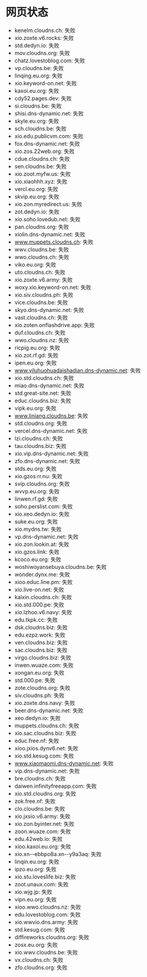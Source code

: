 # 网页状态
- kenelm.cloudns.ch: 失败
- xio.zoxte.v6.rocks: 失败
- std.dedyn.io: 失败
- mov.cloudns.org: 失败
- chatz.lovestoblog.com: 失败
- vp.cloudns.be: 失败
- linqing.eu.org: 失败
- xio.keyword-on.net: 失败
- kaxoi.eu.org: 失败
- cdy52.pages.dev: 失败
- si.cloudns.be: 失败
- shisi.dns-dynamic.net: 失败
- skyle.eu.org: 失败
- sch.cloudns.be: 失败
- xio.edu.publicvm.com: 失败
- fox.dns-dynamic.net: 失败
- xio.zos.22web.org: 失败
- cdue.cloudns.ch: 失败
- sen.cloudns.be: 失败
- xio.zoot.myfw.us: 失败
- xio.xiaohhh.xyz: 失败
- vercl.eu.org: 失败
- skvip.eu.org: 失败
- xio.zon.myredirect.us: 失败
- zot.dedyn.io: 失败
- xio.soho.lovedub.net: 失败
- pan.cloudns.org: 失败
- xiolin.dns-dynamic.net: 失败
- www.muppets.cloudns.ch: 失败
- wwv.cloudns.be: 失败
- wwo.cloudns.ch: 失败
- viko.eu.org: 失败
- uto.cloudns.ch: 失败
- xio.zoxte.v6.army: 失败
- woxy.xio.keyword-on.net: 失败
- xio.siv.cloudns.ph: 失败
- vice.cloudns.be: 失败
- skyo.dns-dynamic.net: 失败
- vast.cloudns.ch: 失败
- xio.zoten.onflashdrive.app: 失败
- duf.cloudns.ch: 失败
- wwo.cloudns.nz: 失败
- ricpig.eu.org: 失败
- xio.zot.rf.gd: 失败
- ipen.eu.org: 失败
- www.yiluhuohuadaishadian.dns-dynamic.net: 失败
- xio.std.cloudns.ch: 失败
- miao.dns-dynamic.net: 失败
- std.great-site.net: 失败
- educ.cloudns.biz: 失败
- vipk.eu.org: 失败
- www.liniang.cloudns.be: 失败
- std.cloudns.org: 失败
- vercel.dns-dynamic.net: 失败
- lzi.cloudns.ch: 失败
- tau.cloudns.biz: 失败
- xio.vip.dns-dynamic.net: 失败
- zfo.dns-dynamic.net: 失败
- stds.eu.org: 失败
- xio.gzos.rr.nu: 失败
- svip.cloudns.org: 失败
- wvvp.eu.org: 失败
- linwen.rf.gd: 失败
- soho.perslist.com: 失败
- xio.xeo.dedyn.io: 失败
- suke.eu.org: 失败
- xio.mydns.tw: 失败
- vp.dns-dynamic.net: 失败
- xio.zon.lookin.at: 失败
- xio.gzos.link: 失败
- kcoco.eu.org: 失败
- woshiwoyansebuya.cloudns.be: 失败
- wonder.dynx.me: 失败
- xioo.educ.line.pm: 失败
- xio.live-on.net: 失败
- kaixin.cloudns.ch: 失败
- xio.std.000.pe: 失败
- xio.lzhoo.v6.navy: 失败
- edu.tkpk.cc: 失败
- dsk.cloudns.biz: 失败
- edu.ezpz.work: 失败
- ven.cloudns.biz: 失败
- sac.cloudns.biz: 失败
- virgo.cloudns.biz: 失败
- inwen.wuaze.com: 失败
- xongan.eu.org: 失败
- std.000.pe: 失败
- zote.cloudns.org: 失败
- siv.cloudns.ph: 失败
- xio.zoxte.dns.navy: 失败
- beer.dns-dynamic.net: 失败
- xeo.dedyn.io: 失败
- muppets.cloudns.ch: 失败
- xio.sac.cloudns.biz: 失败
- educ.free.nf: 失败
- xioo.jxios.dynv6.net: 失败
- xio.std.kesug.com: 失败
- www.xiaomaomi.dns-dynamic.net: 失败
- vip.dns-dynamic.net: 失败
- bre.cloudns.ch: 失败
- daiwen.infinityfreeapp.com: 失败
- xio.std.cloudns.org: 失败
- zok.free.nf: 失败
- clo.cloudns.be: 失败
- xio.jxsio.v6.army: 失败
- xio.zon.byinter.net: 失败
- zoon.wuaze.com: 失败
- edu.42web.io: 失败
- xioo.kaxoi.eu.org: 失败
- xio.xn--ebbpo8a.xn--y9a3aq: 失败
- linqin.eu.org: 失败
- ipzo.eu.org: 失败
- xio.stu.loveslife.biz: 失败
- zoot.unaux.com: 失败
- xio.wjg.jp: 失败
- vipn.eu.org: 失败
- xioo.wwo.cloudns.nz: 失败
- edu.lovestoblog.com: 失败
- xio.wwvio.dns.army: 失败
- std.kesug.com: 失败
- diffireworks.cloudns.org: 失败
- zosx.eu.org: 失败
- xio.wwv.cloudns.be: 失败
- vx.cloudns.ch: 失败
- zfo.cloudns.org: 失败
